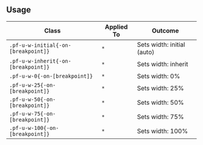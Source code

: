 ## Usage

| Class | Applied To | Outcome |
| -- | -- | -- |
| `.pf-u-w-initial{-on-[breakpoint]}` | `*` |  Sets width: initial (auto) |
| `.pf-u-w-inherit{-on-[breakpoint]}` | `*` |  Sets width: inherit        |
| `.pf-u-w-0{-on-[breakpoint]}`       | `*` |  Sets width: 0%             |
| `.pf-u-w-25{-on-[breakpoint]}`      | `*` |  Sets width: 25%            |
| `.pf-u-w-50{-on-[breakpoint]}`      | `*` |  Sets width: 50%            |
| `.pf-u-w-75{-on-[breakpoint]}`      | `*` |  Sets width: 75%            |
| `.pf-u-w-100{-on-[breakpoint]}`     | `*` |  Sets width: 100%           |

